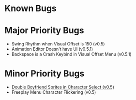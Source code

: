 # Known Bugs

# Major Priority Bugs
- Swing Rhythm when Visual Offset is 150 (v0.5)
- Animation Editor Doesn't have UI (v0.5.1)
- Backspace is a Crash Keybind in Visual Offset Menu (v0.5.1)

# Minor Priority Bugs
- [Double Boyfriend Sprites in Character Select (v0.5)](https://github.com/FunkinCrew/Funkin/issues/3220)
- Freeplay Menu Character Flickering (v0.5)
